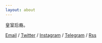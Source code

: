 ```yaml
---
layout: about
---
```


皇室后裔。

[Email](mailto:zeroneven@gmail.com) / [Twitter](https://twitter.com/zeove) / [Instagram](https://www.instagram.com/zeove/) / [Telegram](https://telegram.me/zeove) / [Rss](https://zeove.com/feed)

